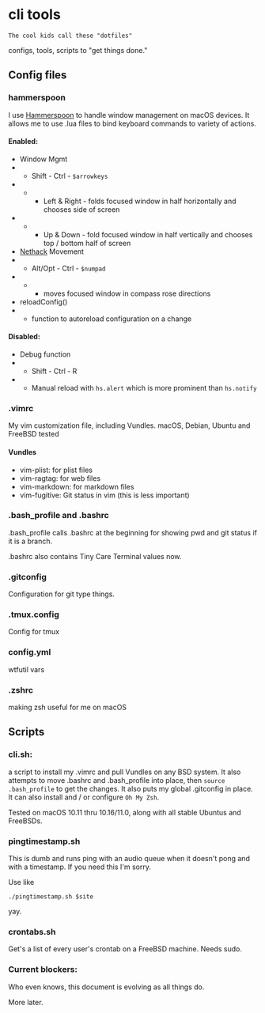 # cli tools

```
The cool kids call these "dotfiles"
```

configs, tools, scripts to "get things done."



## Config files

### hammerspoon

I use [Hammerspoon](https://github.com/Hammerspoon/hammerspoon) to handle window management on macOS devices. It allows me to use .lua files to bind keyboard commands to variety of actions. 
#### Enabled:
* Window Mgmt
* *  Shift - Ctrl - `$arrowkeys`
* * * Left & Right - folds focused window in half horizontally and chooses side of screen
* * * Up & Down - fold focused window in half vertically and chooses top / bottom half of screen
* [Nethack](https://nethackwiki.com/wiki/Direction) Movement
* * Alt/Opt - Ctrl - `$numpad`
* * * moves focused window in compass rose directions
* reloadConfig()
* * function to autoreload configuration on a change 
#### Disabled:
* Debug function
* * Shift - Ctrl - R
* * Manual reload with `hs.alert` which is more prominent than `hs.notify`

### .vimrc  
My vim customization file, including Vundles. macOS, Debian, Ubuntu and FreeBSD tested

#### Vundles
* vim-plist: for plist files
* vim-ragtag: for web files
* vim-markdown: for markdown files
* vim-fugitive: Git status in vim (this is less important) 

### .bash_profile and .bashrc   

.bash_profile calls .bashrc at the beginning for showing pwd and git status if it is a branch.

.bashrc also contains Tiny Care Terminal values now.

### .gitconfig
Configuration for git type things. 

### .tmux.config
Config for tmux

### config.yml

wtfutil vars

### .zshrc

making zsh useful for me on macOS

## Scripts

### cli.sh:
a script to install my .vimrc and pull Vundles on any BSD system. It also attempts to move .bashrc and .bash_profile into place, then `source .bash_profile` to get the changes. It also puts my global .gitconfig in place. It can also install and / or configure `Oh My Zsh`. 

Tested on macOS 10.11 thru 10.16/11.0, along with all stable Ubuntus and FreeBSDs. 

### pingtimestamp.sh

This is dumb and runs ping with an audio queue when it doesn't pong and with a timestamp. If you need this I'm sorry. 

Use like 

`./pingtimestamp.sh $site`

yay.

### crontabs.sh

Get's a list of every user's crontab on a FreeBSD machine. Needs sudo. 

### Current blockers:

Who even knows, this document is evolving as all things do.

More later.  
